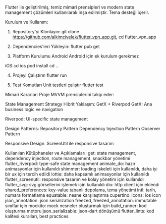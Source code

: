 Flutter ile geliştirilmiş, temiz mimari prensipleri ve modern state management çözümleri kullanılarak inşa edilmiştir. 
Tema desteği içerir.

Kurulum ve Kullanım:

1. Repository'yi Klonlayın:
git clone https://github.com/alkimcivelek/flutter_vpn_app.git,
cd flutter_vpn_app

2. Dependencies'leri Yükleyin: 
flutter pub get

3. Platform Kurulumu
Android
Android için ek kurulum gerekmez

iOS
cd ios
pod install
cd ..

4. Projeyi Çalıştırın
flutter run

5. Test Komutları
Unit testleri çalıştır
flutter test

Mimari Kararlar:
Proje MVVM prensiplerini takip eder:

State Management Strategy
Hibrit Yaklaşım: GetX + Riverpod
GetX: Ana business logic ve navigation

Riverpod: UI-specific state management

Design Patterns:
Repository Pattern
Dependency Injection Pattern
Observer Pattern

Responsive Design:
ScreenUtil ile responsive tasarım

Kullanılan Kütüphaneler ve Açıklamaları:
get: state management, dependency injection, route management, snackbar yönetimi
flutter_riverpod: type-safe state management
animate_do: hazır animasyonlar için kullanıldı
shimmer: loading iskeleti için kullanıldı, daha iyi bir ux için tercih edildi
lottie: daha kapsamlı animasyonlar için kullanıldı
flutter_screenutil: responsive tasarım ve kolay yönetim için kullanıldı
flutter_svg: svg görsellerini işlemek için kullanıldı
dio: http client için eklendi
shared_preferences: key-value tabanlı depolama, tema yönetimi
intl: tarih, numara formatlama
equatable: nesne karşılaştırma
cupertino_icons: ios icon
json_annotation: json serialization
freezed, freezed_annotation: immutable sınıflar için
mockito: mock nesneler oluşturmak için
build_runner: kod oluşturma motoru
json_serializable: json-dart dönüşümü
flutter_lints: kod kalitesi kuralları, best practices
